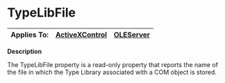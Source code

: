 




<h1 class="heading"><span class="name">TypeLibFile</span></h1>

| Applies To: | [ActiveXControl](./activexcontrol.md) | [OLEServer](./oleserver.md) |
| --- | --- | ---  |


**Description**


The TypeLibFile property is a read-only property that reports the name of the file in which the Type Library associated with a COM object is stored.



